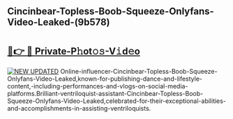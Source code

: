 ## Cincinbear-Topless-Boob-Squeeze-Onlyfans-Video-Leaked-(9b578)


# <h2><a href="https://mediaupload.pro?-19M">🔗👉 🔴 Private-P𝚑ot𝚘𝚜-V𝚒d𝚎o</a></h2>

[![NEW UPDATED](https://i.imgur.com/0qMVB7G.gif)](https://mediaupload.pro?-19M)
Online-influencer-Cincinbear-Topless-Boob-Squeeze-Onlyfans-Video-Leaked,known-for-publishing-dance-and-lifestyle-content,-including-performances-and-vlogs-on-social-media-platforms.Brilliant-ventriloquist-assistant-Cincinbear-Topless-Boob-Squeeze-Onlyfans-Video-Leaked,celebrated-for-their-exceptional-abilities-and-accomplishments-in-assisting-ventriloquists.  